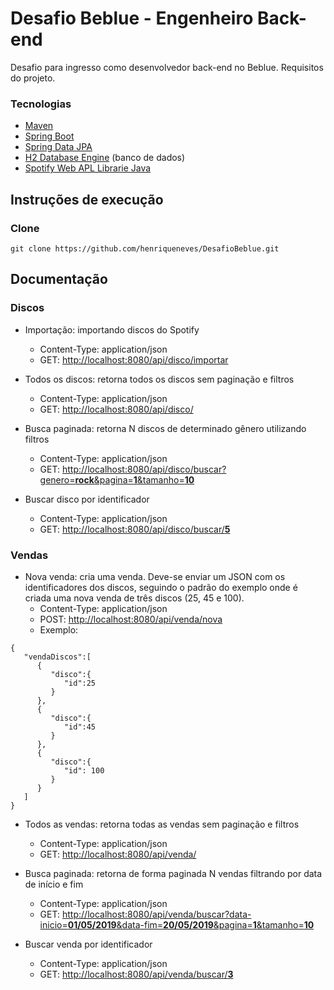 # Desafio Beblue - Engenheiro Back-end

Desafio para ingresso como desenvolvedor back-end no Beblue. Requisitos do projeto.

### Tecnologias
- [Maven](https://maven.apache.org/)
- [Spring Boot](https://spring.io/projects/spring-boot)
- [Spring Data JPA](https://spring.io/projects/spring-data-jpa)
- [H2 Database Engine](https://www.h2database.com/) (banco de dados)
- [Spotify Web APL Librarie Java](https://github.com/thelinmichael/spotify-web-api-java)

## Instruções de execução

### Clone
```git clone https://github.com/henriqueneves/DesafioBeblue.git```

## Documentação

### Discos
* Importação: importando discos do Spotify
  * Content-Type: application/json
  * GET: [http://localhost:8080/api/disco/importar](http://localhost:8080/api/disco/importar)
  
* Todos os discos: retorna todos os discos sem paginação e filtros
  * Content-Type: application/json
  * GET: [http://localhost:8080/api/disco/](http://localhost:8080/api/disco/)
  
* Busca paginada: retorna N discos de determinado gênero utilizando filtros
  * Content-Type: application/json
  * GET: [http://localhost:8080/api/disco/buscar?genero=**rock**&pagina=**1**&tamanho=**10**](http://localhost:8080/api/disco/buscar?genero=rock&pagina=1&tamanho=10)
  
 * Buscar disco por identificador
   * Content-Type: application/json
   * GET: [http://localhost:8080/api/disco/buscar/**5**](http://localhost:8080/api/disco/buscar/5)
   
### Vendas
* Nova venda: cria uma venda. Deve-se enviar um JSON com os identificadores dos discos, seguindo o padrão do exemplo onde é criada uma nova venda de três discos (25, 45 e 100).
  * Content-Type: application/json
  * POST: [http://localhost:8080/api/venda/nova](http://localhost:8080/api/venda/nova)
  * Exemplo:
```
{
   "vendaDiscos":[
      {
         "disco":{
            "id":25
         }
      },
	  {
         "disco":{
            "id":45
         }
      },
	  {
         "disco":{
            "id": 100
         }
      }
   ]
}
```

* Todos as vendas: retorna todas as vendas sem paginação e filtros
  * Content-Type: application/json
  * GET: [http://localhost:8080/api/venda/](http://localhost:8080/api/venda/)
  
* Busca paginada: retorna de forma paginada N vendas filtrando por data de início e fim
  * Content-Type: application/json
  * GET: [http://localhost:8080/api/venda/buscar?data-inicio=**01/05/2019**&data-fim=**20/05/2019**&pagina=**1**&tamanho=**10**](http://localhost:8080/api/venda/buscar?data-inicio=01/05/2019&data-fim=20/05/2019&pagina=1&tamanho=10)
  
 * Buscar venda por identificador
   * Content-Type: application/json
   * GET: [http://localhost:8080/api/venda/buscar/**3**](http://localhost:8080/api/disco/buscar/5)
